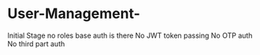 # User-Management-
Initial Stage no roles base auth is there 
No JWT token passing 
No OTP auth
No third part auth
